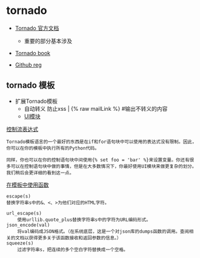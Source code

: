 # tornado

* [Tornado 官方文档](http://www.tornadoweb.cn/documentation#)
    - 重要的部分基本涉及
* [Tornado book](http://demo.pythoner.com/itt2zh/index.html)

* [Github reg](https://github.com/tornadoweb/tornado)

## tornado 模板
* 扩展Tornado模板
    - 自动转义 防止xss | {% raw mailLink %} #输出不转义的内容
    - [UI模块](http://demo.pythoner.com/itt2zh/ch3.html#ch3-2)

[控制流表达式](http://demo.pythoner.com/itt2zh/ch2.html#ch2-2)
```
Tornado模板语言的一个最好的东西是在if和for语句块中可以使用的表达式没有限制。因此，你可以在你的模板中执行所有的Python代码。

同样，你也可以在你的控制语句块中间使用{% set foo = 'bar' %}来设置变量。你还有很多可以在控制语句块中做的事情，但是在大多数情况下，你最好使用UI模块来做更复杂的划分。我们稍后会更详细的看到这一点。
```
[在模板中使用函数](http://demo.pythoner.com/itt2zh/ch2.html#ch2-2-3)
```
escape(s)
替换字符串s中的&、<、>为他们对应的HTML字符。

url_escape(s)
    使用urllib.quote_plus替换字符串s中的字符为URL编码形式。
json_encode(val)
    将val编码成JSON格式。（在系统底层，这是一个对json库的dumps函数的调用。查阅相关的文档以获得更多关于该函数接收和返回参数的信息。）
squeeze(s)
    过滤字符串s，把连续的多个空白字符替换成一个空格。
```
